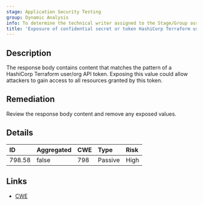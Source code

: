 ```yaml
---
stage: Application Security Testing
group: Dynamic Analysis
info: To determine the technical writer assigned to the Stage/Group associated with this page, see https://handbook.gitlab.com/handbook/product/ux/technical-writing/#assignments
title: 'Exposure of confidential secret or token HashiCorp Terraform user/org API token'
---
```


## Description

The response body contains content that matches the pattern of a HashiCorp Terraform user/org API token.
Exposing this value could allow attackers to gain access to all resources granted by this token.

## Remediation

Review the response body content and remove any exposed values.

## Details

| ID | Aggregated | CWE | Type | Risk |
|:---|:-----------|:----|:-----|:-----|
| 798.58 | false | 798 | Passive | High |

## Links

- [CWE](https://cwe.mitre.org/data/definitions/798.html)
